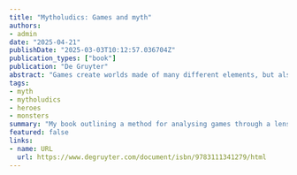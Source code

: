 ```yaml
---
title: "Mytholudics: Games and myth"
authors:
- admin
date: "2025-04-21"
publishDate: "2025-03-03T10:12:57.036704Z"
publication_types: ["book"]
publication: "De Gruyter"
abstract: "Games create worlds made of many different elements, but also of rules, systems and structures for how we act in them. So how can we make sense of them? Mytholudics: Games and Myth lays out an approach to understanding games using theories from myth and folklore. Myth is taken here not as an object but as a process, a way of expressing meaning. It works to naturalise arbitrary constellations of signs, to connect things in meaning. Behind the phrase ‘just the way it is’ is a process of mythologization that has cemented it. Mytholudics lays out how this understanding of myth works for the analysis of games. In two sections each analysing five digital games, it then shows how this approach works in practice: one through the lens of heroism and one through monstrosity. These ask questions such as what heroic mythology is constructed in *Call of Duty*? What do the monsters in *The Witcher* tell us about the game’s model of the world? How does *Hellblade: Senua’s Sacrifice* weave a conflict between Norse and Pictish mythology into one between competing models of seeing mental illness? This method helps to see games and their worlds in the whole. Stories, gameplay, systems, rules, spatial configurations and art styles can all be considered together as contributing to the meaning of the game."
tags:
- myth
- mytholudics
- heroes
- monsters
summary: "My book outlining a method for analysing games through a lens of myth called mytholudics."
featured: false
links:
- name: URL
  url: https://www.degruyter.com/document/isbn/9783111341279/html
---
```

